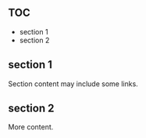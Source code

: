 ## TOC

* section 1
* section 2

## section 1

Section content may include some links.

## section 2

More content.

